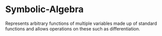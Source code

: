 # Symbolic-Algebra
Represents arbitrary functions of multiple variables made up of standard functions and allows operations on these such as differentiation.
